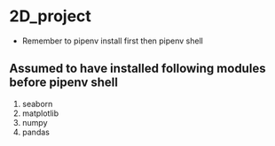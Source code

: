 # 2D_project
- Remember to pipenv install first then pipenv shell
## Assumed to have installed following modules before pipenv shell
1. seaborn 
2. matplotlib
3. numpy 
4. pandas

